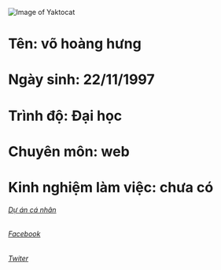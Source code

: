 
![Image of Yaktocat](https://scontent.fvca1-2.fna.fbcdn.net/v/t1.0-9/49204535_1262819963884991_5087632608880230400_n.jpg?_nc_cat=101&_nc_oc=AQmXzmbqsirtN7Epe35WjYafi2jdB5vGVp7rOBTpQSaWSi5x2RZ4a5_SrV0tbAv4t0A&_nc_ht=scontent.fvca1-2.fna&oh=75c3cb365d0d088a6290fa6d1c989b37&oe=5D1291FA)



# Tên: võ hoàng hưng
# Ngày sinh: 22/11/1997
# Trình độ: Đại học
# Chuyên môn: web
# Kinh nghiệm làm việc: chưa có

###### [Dự án cá nhân](https://github.com/hoanghung2211/1611020040hung)
###### [Facebook](https://www.facebook.com/jino.hung.3)
###### [Twiter](https://twitter.com)
